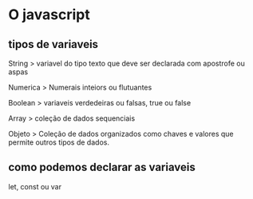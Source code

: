 # O javascript

## tipos de variaveis

String > variavel do tipo texto que deve ser declarada com apostrofe ou aspas

Numerica > Numerais inteiors ou flutuantes

Boolean > variaveis verdedeiras ou falsas, true ou false

Array > coleção de dados sequenciais 

Objeto > Coleção de dados organizados como chaves e valores que permite outros tipos de dados.

## como podemos declarar as variaveis 
let, const ou var


